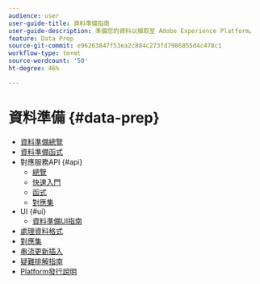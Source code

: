 ```yaml
---
audience: user
user-guide-title: 資料準備指南
user-guide-description: 準備您的資料以擷取至 Adobe Experience Platform。
feature: Data Prep
source-git-commit: e96263847f53ea2c884c273fd7986855d4c478c1
workflow-type: tm+mt
source-wordcount: '50'
ht-degree: 46%

---
```



# 資料準備 {#data-prep}

- [資料準備總覽](home.md)
- [資料準備函式](functions.md)
- 對應服務API {#api}
   - [總覽](./api/overview.md)
   - [快速入門](./api/getting-started.md)
   - [函式](./api/functions.md)
   - [對應集](./api/mapping-set.md)
- UI {#ui}
   - [資料準備UI指南](./ui/mapping.md)
- [處理資料格式](./data-handling.md)
- [對應集](mapping-set.md)
- [串流更新插入](upserts.md)
- [疑難排解指南](troubleshooting-guide.md)
- [Platform發行說明](https://www.adobe.com/go/platform-release-notes_tw)
